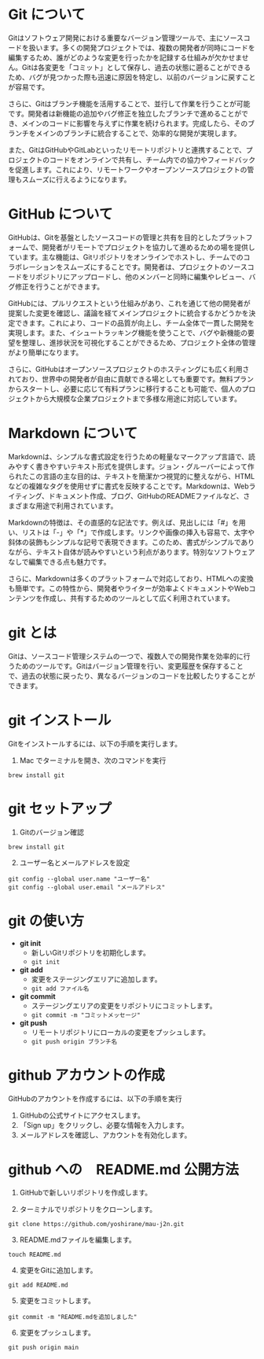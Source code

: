# Git について

Gitはソフトウェア開発における重要なバージョン管理ツールで、主にソースコードを扱います。多くの開発プロジェクトでは、複数の開発者が同時にコードを編集するため、誰がどのような変更を行ったかを記録する仕組みが欠かせません。Gitは各変更を「コミット」として保存し、過去の状態に遡ることができるため、バグが見つかった際も迅速に原因を特定し、以前のバージョンに戻すことが容易です。

さらに、Gitはブランチ機能を活用することで、並行して作業を行うことが可能です。開発者は新機能の追加やバグ修正を独立したブランチで進めることができ、メインのコードに影響を与えずに作業を続けられます。完成したら、そのブランチをメインのブランチに統合することで、効率的な開発が実現します。

また、GitはGitHubやGitLabといったリモートリポジトリと連携することで、プロジェクトのコードをオンラインで共有し、チーム内での協力やフィードバックを促進します。これにより、リモートワークやオープンソースプロジェクトの管理もスムーズに行えるようになります。


# GitHub について

GitHubは、Gitを基盤としたソースコードの管理と共有を目的としたプラットフォームで、開発者がリモートでプロジェクトを協力して進めるための場を提供しています。主な機能は、Gitリポジトリをオンラインでホストし、チームでのコラボレーションをスムーズにすることです。開発者は、プロジェクトのソースコードをリポジトリにアップロードし、他のメンバーと同時に編集やレビュー、バグ修正を行うことができます。

GitHubには、プルリクエストという仕組みがあり、これを通じて他の開発者が提案した変更を確認し、議論を経てメインプロジェクトに統合するかどうかを決定できます。これにより、コードの品質が向上し、チーム全体で一貫した開発を実現します。また、イシュートラッキング機能を使うことで、バグや新機能の要望を整理し、進捗状況を可視化することができるため、プロジェクト全体の管理がより簡単になります。

さらに、GitHubはオープンソースプロジェクトのホスティングにも広く利用されており、世界中の開発者が自由に貢献できる場としても重要です。無料プランからスタートし、必要に応じて有料プランに移行することも可能で、個人のプロジェクトから大規模な企業プロジェクトまで多様な用途に対応しています。

# Markdown について

Markdownは、シンプルな書式設定を行うための軽量なマークアップ言語で、読みやすく書きやすいテキスト形式を提供します。ジョン・グルーバーによって作られたこの言語の主な目的は、テキストを簡潔かつ視覚的に整えながら、HTMLなどの複雑なタグを使用せずに書式を反映することです。Markdownは、Webライティング、ドキュメント作成、ブログ、GitHubのREADMEファイルなど、さまざまな用途で利用されています。

Markdownの特徴は、その直感的な記法です。例えば、見出しには「#」を用い、リストは「-」や「*」で作成します。リンクや画像の挿入も容易で、太字や斜体の装飾もシンプルな記号で表現できます。このため、書式がシンプルでありながら、テキスト自体が読みやすいという利点があります。特別なソフトウェアなしで編集できる点も魅力です。

さらに、Markdownは多くのプラットフォームで対応しており、HTMLへの変換も簡単です。この特性から、開発者やライターが効率よくドキュメントやWebコンテンツを作成し、共有するためのツールとして広く利用されています。

# git とは

Gitは、ソースコード管理システムの一つで、複数人での開発作業を効率的に行うためのツールです。Gitはバージョン管理を行い、変更履歴を保存することで、過去の状態に戻ったり、異なるバージョンのコードを比較したりすることができます。

# git インストール

Gitをインストールするには、以下の手順を実行します。

1. Mac でターミナルを開き、次のコマンドを実行
```
brew install git
```

# git セットアップ

1. Gitのバージョン確認
```
brew install git
```

2. ユーザー名とメールアドレスを設定
```
git config --global user.name "ユーザー名"
git config --global user.email "メールアドレス"
```

# git の使い方

- **git init**
  - 新しいGitリポジトリを初期化します。
  - `git init`
- **git add**
  - 変更をステージングエリアに追加します。
  - `git add ファイル名`
- **git commit**
  - ステージングエリアの変更をリポジトリにコミットします。
  - `git commit -m "コミットメッセージ"`
- **git push**
  - リモートリポジトリにローカルの変更をプッシュします。
  - `git push origin ブランチ名`

# github アカウントの作成

GitHubのアカウントを作成するには、以下の手順を実行

1. GitHubの公式サイトにアクセスします。
2. 「Sign up」をクリックし、必要な情報を入力します。
3. メールアドレスを確認し、アカウントを有効化します。

# github への　README.md 公開方法

1. GitHubで新しいリポジトリを作成します。

2. ターミナルでリポジトリをクローンします。
```
git clone https://github.com/yoshirane/mau-j2n.git
```

3. README.mdファイルを編集します。
```
touch README.md
```

4. 変更をGitに追加します。
```
git add README.md
```

5. 変更をコミットします。
```
git commit -m "README.mdを追加しました"
```

6. 変更をプッシュします。
```
git push origin main
```